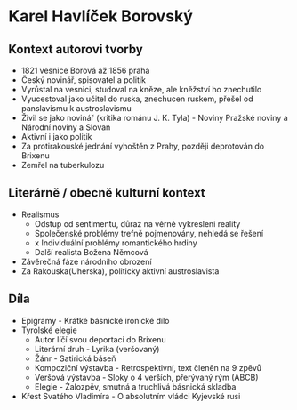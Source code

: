 # Karel Havlíček Borovský

## Kontext autorovi tvorby

- 1821 vesnice Borová až 1856 praha
- Český novinář, spisovatel a politik
- Vyrůstal na vesnici, studoval na kněze, ale kněžství ho znechutilo
- Vyucestoval jako učitel do ruska, znechucen ruskem, přešel od panslavismu k austroslavismu
- Živil se jako novinář (kritika románu J. K. Tyla) - Noviny Pražské noviny a Národní noviny a Slovan
- Aktivní i jako politik
- Za protirakouské jednání vyhoštěn z Prahy, později deprotován do Brixenu
- Zemřel na tuberkulozu

## Literárně / obecně kulturní kontext

- Realismus
  - Odstup od sentimentu, důraz na věrné vykreslení reality
  - Společenské problémy trefně pojmenovány, nehledá se řešení
  - x Individuální problémy romantického hrdiny
  - Další realista Božena Němcová
- Závěrečná fáze národního obrození
- Za Rakouska(Uherska), politicky aktivní austroslavista

## Díla

- Epigramy - Krátké básnické ironické dílo
- Tyrolské elegie
  - Autor líčí svou deportaci do Brixenu
  - Literární druh - Lyrika (veršovaný)
  - Žánr - Satirická báseň
  - Kompoziční výstavba - Retrospektivní, text členěn na 9 zpěvů
  - Veršová výstavba - Sloky o 4 verších, přerývaný rým (ABCB)
  - Elegie - Žalozpěv, smutná a truchlivá básnická skladba
- Křest Svatého Vladimíra - O absolutním vládci Kyjevské rusi
